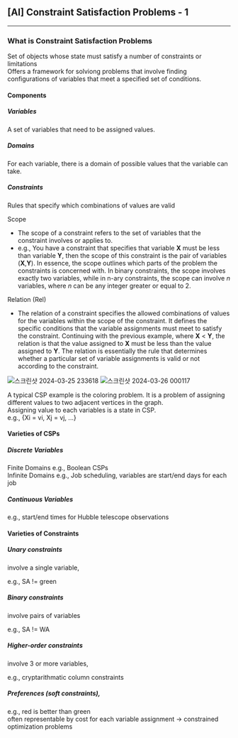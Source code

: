 ## [AI] Constraint Satisfaction Problems - 1
---

### What is Constraint Satisfaction Problems

Set of objects whose state must satisfy a number of constraints or limitations  
Offers a framework for solviong problems that involve finding configurations of variables that meet a specified set of conditions.

#### Components

##### Variables

A set of variables that need to be assigned values.

##### Domains

For each variable, there is a domain of possible values that the variable can take.

##### Constraints

Rules that specify which combinations of values are valid

Scope

-   The scope of a constraint refers to the set of variables that the constraint involves or applies to.
-   e.g., You have a constraint that specifies that variable **X** must be less than variable **Y**, then the scope of this constraint is the pair of variables (**X**,**Y**). In essence, the scope outlines which parts of the problem the constraints is concerned with. In binary constraints, the scope involves exactly two variables, while in n-ary constraints, the scope can involve _n_ variables, where _n_ can be any integer greater or equal to 2.

Relation (Rel)

-   The relation of a constraint specifies the allowed combinations of values for the variables within the scope of the constraint. It defines the specific conditions that the variable assignments must meet to satisfy the constraint. Continuing with the previous example, where **X** < **Y**, the relation is that the value assigned to **X** must be less than the value assigned to **Y**. The relation is essentially the rule that determines whether a particular set of variable assignments is valid or not according to the constraint.

![스크린샷 2024-03-25 233618](https://github.com/Picbridge/Picbridge.github.io/assets/34910988/a1f68e86-00e2-4c81-9d6a-cc4b0934a7c8)
![스크린샷 2024-03-26 000117](https://github.com/Picbridge/Picbridge.github.io/assets/34910988/46ac1251-ae9a-492a-84ba-2373f1efbab2)


A typical CSP example is the coloring problem. It is a problem of assigning different values to two adjacent vertices in the graph.  
Assigning value to each variables is a state in CSP.  
e.g., {Xi = vi, Xj = vj, ...}

#### Varieties of CSPs

##### Discrete Variables

Finite Domains e.g., Boolean CSPs  
Infinite Domains e.g., Job scheduling, variables are start/end days for each job

##### Continuous Variables

e.g., start/end times for Hubble telescope observations

#### Varieties of Constraints

##### Unary constraints

involve a single variable,

e.g., SA != green

##### Binary constraints

involve pairs of variables

e.g., SA != WA

##### Higher-order constraints

involve 3 or more variables,

e.g., cryptarithmatic column constraints

##### Preferences (soft constraints),

e.g., red is better than green  
often representable by cost for each variable assignment -> constrained optimization problems
